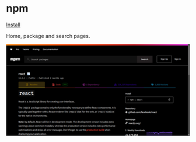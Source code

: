 # npm

[Install](https://github.com/aruncveli/userstyles/raw/main/npm/npm.user.styl)

Home, package and search pages.

![Screenshot of page](screenshot.png)
